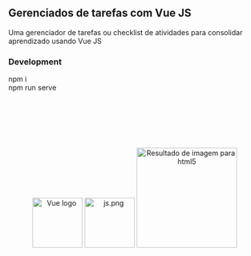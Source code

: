 ## Gerenciados de tarefas com Vue JS
Uma gerenciador de tarefas ou checklist de atividades para consolidar aprendizado usando Vue JS
### Development
npm i </br>
npm run serve
</br>
<p align="center"><a href="https://vuejs.org" target="_blank" rel="noopener noreferrer"><img width="100px" src="https://vuejs.org/images/logo.png" alt="Vue logo"></a>
<img width="100" src="https://upload.wikimedia.org/wikipedia/commons/thumb/9/99/Unofficial_JavaScript_logo_2.svg/200px-Unofficial_JavaScript_logo_2.svg.png" alt="js.png">
<img class="irc_mi" src="http://www.xhtmljunction.com/blog/wp-content/uploads/2018/02/html5-css3.png" onload="typeof google==='object'&amp;&amp;google.aft&amp;&amp;google.aft(this)" alt="Resultado de imagem para html5" width="200" style="margin-top: 98px;" data-iml="1558299509474"></p>
